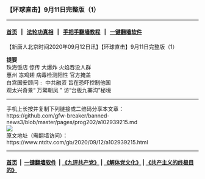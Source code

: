 ### 【环球直击】9月11日完整版（1）
------------------------

#### [首页](https://github.com/gfw-breaker/banned-news3/blob/master/README.md) &nbsp;&nbsp;|&nbsp;&nbsp; [法轮功真相](https://github.com/begood0513/basic/blob/master/README.md)  &nbsp;&nbsp;|&nbsp;&nbsp; [手把手翻墙教程](https://github.com/gfw-breaker/guides/wiki)  &nbsp;&nbsp;|&nbsp;&nbsp; [一键翻墙软件](https://github.com/gfw-breaker/nogfw/blob/master/README.md)  



<div><div class="post_content" itemprop="articleBody">
 <p>
  【新唐人北京时间2020年09月12日讯】【环球直击】9月11日完整版（1）
 </p>
 <p>
  <strong>
   提要
   <br/>
  </strong>
  <ok href="https://www.ntdtv.com/gb/珠海饭店.htm">
   珠海饭店
  </ok>
  惊传
  <ok href="https://www.ntdtv.com/gb/大爆炸.htm">
   大爆炸
  </ok>
  火焰吞没人群
  <br/>
  惠州
  <ok href="https://www.ntdtv.com/gb/冻鸡翅.htm">
   冻鸡翅
  </ok>
  病毒检测阳性 官方掩盖
  <br/>
  白宫国安顾问﹕
  <ok href="https://www.ntdtv.com/gb/中共融资.htm">
   中共融资
  </ok>
  旨在恐吓控制他国
  <br/>
  观太兴奇景“
  <ok href="https://www.ntdtv.com/gb/万鹭朝凤.htm">
   万鹭朝凤
  </ok>
  ” 访“台版九寨沟”秘境
 </p>
 <div class="single_ad">
 </div>
</div>
</div>
<hr/>
手机上长按并复制下列链接或二维码分享本文章：<br/>
https://github.com/gfw-breaker/banned-news3/blob/master/pages/prog202/a102939215.md <br/>
<a href='https://github.com/gfw-breaker/banned-news3/blob/master/pages/prog202/a102939215.md'><img src='https://github.com/gfw-breaker/banned-news3/blob/master/pages/prog202/a102939215.md.png'/></a> <br/>
原文地址（需翻墙访问）：https://www.ntdtv.com/gb/2020/09/12/a102939215.html


------------------------
#### [首页](https://github.com/gfw-breaker/banned-news3/blob/master/README.md) &nbsp;|&nbsp; [一键翻墙软件](https://github.com/gfw-breaker/nogfw/blob/master/README.md) &nbsp;| [《九评共产党》](https://github.com/gfw-breaker/9ping.md/blob/master/README.md#九评之一评共产党是什么) | [《解体党文化》](https://github.com/gfw-breaker/jtdwh.md/blob/master/README.md) | [《共产主义的终极目的》](https://github.com/gfw-breaker/gczydzjmd.md/blob/master/README.md)


<img src='http://gfw-breaker.win/banned-news3/pages/prog202/a102939215.md' width='0px' height='0px'/>